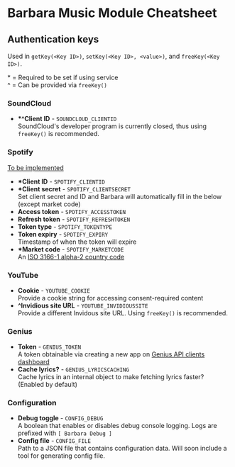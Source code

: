 # Barbara Music Module Cheatsheet

## Authentication keys

Used in `getKey(<Key ID>)`, `setKey(<Key ID>, <value>)`, and `freeKey(<Key ID>)`.

\* = Required to be set if using service <br>
^ = Can be provided via `freeKey()`

### SoundCloud

- **\*^Client ID** - `SOUNDCLOUD_CLIENTID`<br> SoundCloud's developer program is currently closed, thus using `freeKey()` is recommended.

### Spotify

<u>To be implemented</u>

- **\*Client ID** - `SPOTIFY_CLIENTID`
- **\*Client secret** - `SPOTIFY_CLIENTSECRET` <br> Set client secret and ID and Barbara will automatically fill in the below (except market code)
- **Access token** - `SPOTIFY_ACCESSTOKEN`
- **Refresh token** - `SPOTIFY_REFRESHTOKEN`
- **Token type** - `SPOTIFY_TOKENTYPE`
- **Token expiry** - `SPOTIFY_EXPIRY` <br> Timestamp of when the token will expire
- **\*Market code** - `SPOTIFY_MARKETCODE` <br> An [ISO 3166-1 alpha-2 country code](https://en.wikipedia.org/wiki/ISO_3166-1_alpha-2)

### YouTube

- **Cookie** - `YOUTUBE_COOKIE` <br> Provide a cookie string for accessing consent-required content
- **^Invidious site URL** - `YOUTUBE_INVIDIOUSSITE` <br> Provide a different Invidous site URL. Using `freeKey()` is recommended.

### Genius

- **Token** - `GENIUS_TOKEN` <br> A token obtainable via creating a new app on [Genius API clients dashboard](https://genius.com/api-clients)
- **Cache lyrics?** - `GENIUS_LYRICSCACHING` <br> Cache lyrics in an internal object to make fetching lyrics faster? (Enabled by default)

### Configuration

- **Debug toggle** - `CONFIG_DEBUG` <br> A boolean that enables or disables debug console logging. Logs are prefixed with `[ Barbara Debug ]`
- **Config file** - `CONFIG_FILE` <br> Path to a JSON file that contains configuration data. Will soon include a tool for generating config file.

